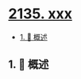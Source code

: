 # [2135. xxx](https://github.com/Tdahuyou/TNotes.leetcode/tree/main/notes/2135.%20xxx)

<!-- region:toc -->

- [1. 📝 概述](#1--概述)

<!-- endregion:toc -->

## 1. 📝 概述
